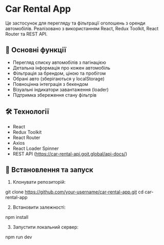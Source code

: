 # Car Rental App

Це застосунок для перегляду та фільтрації оголошень з оренди автомобілів. Реалізовано з використанням React, Redux Toolkit, React Router та REST API.

## 🚀 Основні функції

- Перегляд списку автомобілів з пагінацією
- Детальна інформація про кожен автомобіль
- Фільтрація за брендом, ціною та пробігом
- Обрані авто (зберігаються у localStorage)
- Повноцінна інтеграція з бекендом
- Візуальні індикатори завантаження (loader)
- Підтримка збереження стану фільтрів

## 🛠️ Технології

- React
- Redux Toolkit
- React Router
- Axios
- React Loader Spinner
- REST API (https://car-rental-api.goit.global/api-docs/)

## 🔧 Встановлення та запуск

1. Клонувати репозиторій:

git clone https://github.com/your-username/car-rental-app.git
cd car-rental-app

2. Встановити залежності:

npm install

3. Запустити локальний сервер:

npm run dev
